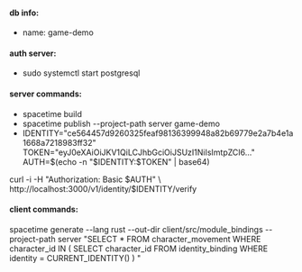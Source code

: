 



#### db info:
- name: game-demo

#### auth server:
- sudo systemctl start postgresql

#### server commands:
- spacetime build
- spacetime publish --project-path server game-demo
- IDENTITY="ce564457d9260325feaf98136399948a82b69779e2a7b4e1a1668a7218983ff32"
  TOKEN="eyJ0eXAiOiJKV1QiLCJhbGciOiJSUzI1NiIsImtpZCI6..."
  AUTH=$(echo -n "$IDENTITY:$TOKEN" | base64)

curl -i -H "Authorization: Basic $AUTH" \
http://localhost:3000/v1/identity/$IDENTITY/verify

#### client commands:
spacetime generate --lang rust --out-dir client/src/module_bindings --project-path server
"SELECT * FROM character_movement WHERE character_id IN (
SELECT character_id FROM identity_binding WHERE identity = CURRENT_IDENTITY()
)
"